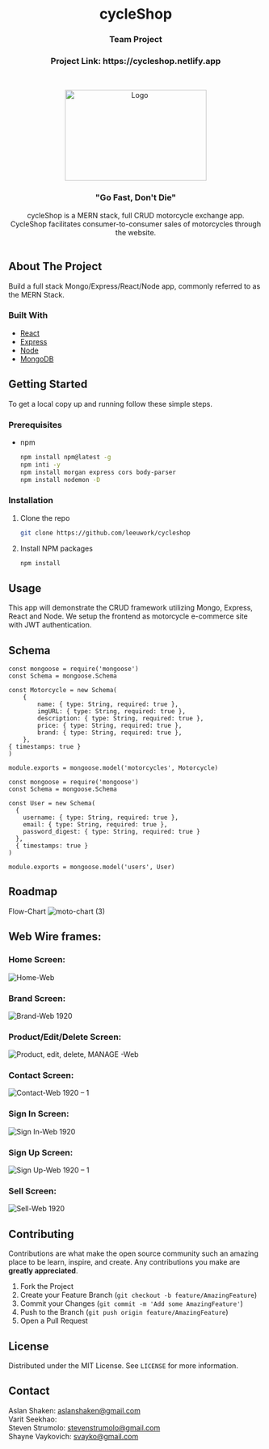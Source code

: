 <h1 align="center"><strong>cycleShop</strong></h1>
<h3 align="center"><strong>Team Project</strong></h3>
<h3 align="center"><strong>Project Link: https://cycleshop.netlify.app </strong></h3>




<!-- PROJECT LOGO -->
<br />
<p align="center">
  <a href="https://github.com/https://github.com/vaykoActual/project3">
    <img src="https://st.automobilemag.com/uploads/sites/11/2017/01/The-Race-of-Gentlemen-05.jpg" alt="Logo" width="280" height="180">
  </a>

  <h3 align="center"><strong>"Go Fast, Don't Die"</strong></h3>

  <p align="center">
    cycleShop is a MERN stack, full CRUD motorcycle exchange app. CycleShop facilitates consumer-to-consumer sales of motorcycles through the website. 
    <br />
    <br />
  </p>
</p>


<!-- ABOUT THE PROJECT -->
## About The Project

<!-- [![Product Name Screen Shot][product-screenshot]](https://example.com) -->

Build a full stack Mongo/Express/React/Node app, commonly referred to as the MERN Stack.

<!-- Here's a blank template to get started:
**To avoid retyping too much info. Do a search and replace with your text editor for the following:**
`github_username`, `repo_name`, `twitter_handle`, `email`, `project_title`, `project_description` -->


### Built With

* [React]()
* [Express]()
* [Node]()
* [MongoDB]()



<!-- GETTING STARTED -->
## Getting Started

To get a local copy up and running follow these simple steps.

### Prerequisites

* npm
  ```sh
  npm install npm@latest -g
  npm inti -y
  npm install morgan express cors body-parser
  npm install nodemon -D
  ```

### Installation

1. Clone the repo
   ```sh
   git clone https://github.com/leeuwork/cycleshop
   ```
2. Install NPM packages
   ```sh
   npm install
   ```
   
## Usage

This app will demonstrate the CRUD framework utilizing Mongo, Express, React and Node. We setup the frontend as motorcycle e-commerce site with JWT authentication.


## Schema

```
const mongoose = require('mongoose')
const Schema = mongoose.Schema

const Motorcycle = new Schema(
    {
        name: { type: String, required: true },
        imgURL: { type: String, required: true },
        description: { type: String, required: true },
        price: { type: String, required: true },
        brand: { type: String, required: true },
    },
{ timestamps: true }
)

module.exports = mongoose.model('motorcycles', Motorcycle)
```
```
const mongoose = require('mongoose')
const Schema = mongoose.Schema

const User = new Schema(
  {
    username: { type: String, required: true },
    email: { type: String, required: true },
    password_digest: { type: String, required: true }
  },
  { timestamps: true }
)

module.exports = mongoose.model('users', User)
```

<!-- ROADMAP -->
## Roadmap
Flow-Chart 
![moto-chart (3)](https://user-images.githubusercontent.com/76179998/108370248-70848e80-71ca-11eb-9d5c-4900e2a29a66.png)

<!-- Styling - https://ibb.co/2WV5x7k
![Screen Shot 2021-02-11 at 4 11 15 PM](https://user-images.githubusercontent.com/76179998/107699277-dc736e00-6c83-11eb-8c88-c2cb2eecf6e5.png) -->


## Web Wire frames: 
### Home Screen:
![Home-Web](https://user-images.githubusercontent.com/76179998/107698328-63274b80-6c82-11eb-852a-8b58a13b8a5e.png)
### Brand Screen:
![Brand-Web 1920](https://user-images.githubusercontent.com/76179998/107698469-9669da80-6c82-11eb-86c0-d938d7915959.png)

### Product/Edit/Delete Screen:
![Product, edit, delete, MANAGE -Web](https://user-images.githubusercontent.com/76179998/107698426-88b45500-6c82-11eb-9dc3-4c76c11ff18a.png)
### Contact Screen:
![Contact-Web 1920 – 1](https://user-images.githubusercontent.com/76179998/107698524-aa154100-6c82-11eb-8913-f4f047bad384.png)
### Sign In Screen:
![Sign In-Web 1920](https://user-images.githubusercontent.com/76179998/107698576-be593e00-6c82-11eb-82b4-997e15aa9e57.png)
### Sign Up Screen:
![Sign Up-Web 1920 – 1](https://user-images.githubusercontent.com/76179998/107698610-cadd9680-6c82-11eb-8e72-01efb265991e.png)
### Sell Screen:
![Sell-Web 1920](https://user-images.githubusercontent.com/76179998/107698653-d9c44900-6c82-11eb-8e63-018079eeb941.png)




<!-- CONTRIBUTING -->
## Contributing

Contributions are what make the open source community such an amazing place to be learn, inspire, and create. Any contributions you make are **greatly appreciated**.

1. Fork the Project
2. Create your Feature Branch (`git checkout -b feature/AmazingFeature`)
3. Commit your Changes (`git commit -m 'Add some AmazingFeature'`)
4. Push to the Branch (`git push origin feature/AmazingFeature`)
5. Open a Pull Request



<!-- LICENSE -->
## License

Distributed under the MIT License. See `LICENSE` for more information.



<!-- CONTACT -->
## Contact

Aslan Shaken: aslanshaken@gmail.com<br>
Varit Seekhao: <br>
Steven Strumolo: stevenstrumolo@gmail.com<br>
Shayne Vaykovich: svayko@gmail.com<br>


[contributors-shield]: https://img.shields.io/github/contributors/github_username/repo.svg?style=for-the-badge
[contributors-url]: https://github.com/vaykoActual/cycleShop
[forks-shield]: https://img.shields.io/github/forks/github_username/repo.svg?style=for-the-badge
[forks-url]: https://github.com/vaykoActual/cycleShop
[stars-shield]: https://img.shields.io/github/stars/github_username/repo.svg?style=for-the-badge
[stars-url]: https://github.com/vaykoActual/cycleShop
[issues-shield]: https://img.shields.io/github/issues/github_username/repo.svg?style=for-the-badge
[issues-url]: https://github.com/vaykoActual/cycleShop/issues
[license-shield]: https://img.shields.io/github/license/github_username/repo.svg?style=for-the-badge
[license-url]: https://github.com/github_username/repo/blob/master/LICENSE.txt
[linkedin-shield]: https://img.shields.io/badge/-LinkedIn-black.svg?style=for-the-badge&logo=linkedin&colorB=555
[linkedin-url]: https://linkedin.com/in/github_username
